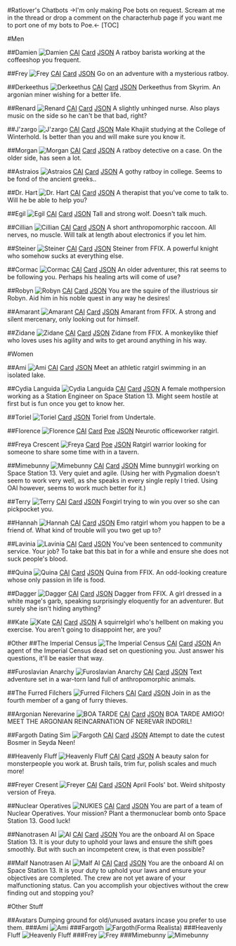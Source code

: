#Ratlover's Chatbots
->I'm only making Poe bots on request. Scream at me in the thread or drop a comment on the characterhub page if you want me to port one of my bots to Poe.<-
[TOC]


#Men

##Damien
![Damien](https://imgur.com/5QfiWMP.png)
[CAI](https://beta.character.ai/chat?char=wTfToawx5JLwZ92Cb_VXZccctWaJjQGamR5GNhKVKEI)
[Card](https://www.characterhub.org/characters/ratlover/Damien)
[JSON](https://files.catbox.moe/d3i0ba.json)
A ratboy barista working at the coffeeshop you frequent.

##Frey
![Frey](https://imgur.com/HaOyRB2.png)
[CAI](https://beta.character.ai/chat?char=hXzaL-GTjSoWf1lipobsqAGhAgmX86PkO6MBXnyNF2I)
[Card](https://www.characterhub.org/characters/ratlover/Frey)
[JSON](https://files.catbox.moe/rj2rms.json)
Go on an adventure with a mysterious ratboy.

##Derkeethus
![Derkeethus](https://imgur.com/9DtVXvJ.png)
[CAI](https://beta.character.ai/chat?char=Jj04b6hI16ZD6aPWMbOqo9MIMj1bU63N-Y_j5n_XY6Q)
[Card](https://www.characterhub.org/characters/ratlover/Derkeethus)
[JSON](https://files.catbox.moe/qa0ijs.json)
Derkeethus from Skyrim. An argonian miner wishing for a better life.

##Renard
![Renard](https://imgur.com/8bCSU4l.png)
[CAI](https://beta.character.ai/chat?char=ThbzA8S-o7naBs4nP_4_2PjwLda9zRvAvA8-OGDNP1M)
[Card](https://www.characterhub.org/characters/ratlover/Renard)
[JSON](https://files.catbox.moe/rpze28.json)
A slightly unhinged nurse. Also plays music on the side so he can't be that bad, right?

##J'zargo
![J'zargo](https://imgur.com/QXcuJfG.png)
[CAI](https://beta.character.ai/chat?char=BGKH3lMdHmL6FuyMR3TynGtUantaWrXmmN_g1gFQ7eE)
[Card](https://www.characterhub.org/characters/ratlover/Jzargo)
[JSON](https://files.catbox.moe/qyowgq.json)
Male Khajiit studying at the College of Winterhold. Is better than you and will make sure you know it.

##Morgan
![Morgan](https://imgur.com/0qpo2os.png)
[CAI](https://beta.character.ai/chat?char=JLEalYTNedO-uqOV3mRuZrjFhzqUwmC_uok_d7Pt9EA&stream_animation_chunk_size=0&stream_animation_chunk_delay=0)
[Card](https://www.characterhub.org/characters/ratlover/Morgan)
[JSON](https://files.catbox.moe/z92h9u.json)
A ratboy detective on a case. On the older side, has seen a lot.

##Astraios
![Astraios](https://imgur.com/05xM7mk.png)
[CAI](https://beta.character.ai/chat?stream_animation_chunk_size=0&stream_animation_chunk_delay=0&char=As0PPDbs6AshLim_Og0kak8-_YADgc5lTV4W64puXCQ)
[Card](https://www.characterhub.org/characters/ratlover/Astraios)
[JSON](https://files.catbox.moe/tbqwi2.json)
A gothy ratboy in college. Seems to be fond of the ancient greeks..

##Dr. Hart
![Dr. Hart](https://imgur.com/X0IBaR5.png)
[CAI](https://beta.character.ai/chat?char=y_GDcKRxwunVFHSGXl2vV-XQ5cOgMo6uADDsdIHx0Sw)
[Card](https://www.characterhub.org/characters/ratlover/doctor-hart)
[JSON](https://files.catbox.moe/xfpivm.json)
A therapist that you've come to talk to. Will he be able to help you?

##Egil
![Egil](https://imgur.com/XHzAO7v.png)
[CAI](https://beta.character.ai/chat?char=ZkP19sAH3norgRefcQzwRUe1W6epJawHlTyz7FEBqI4)
[Card](https://www.characterhub.org/characters/ratlover/Egil)
[JSON](https://files.catbox.moe/1d37pt.json)
Tall and strong wolf. Doesn't talk much.

##Cillian
![Cillian](https://imgur.com/QGJt2bW.png)
[CAI](https://beta.character.ai/chat?stream_animation_chunk_size=0&stream_animation_chunk_delay=0&char=grt7kQB5ZNoEF7_3D8AkacNtxe5_Huoy273-Y1JHiH0)
[Card](https://www.characterhub.org/characters/ratlover/Cillian)
[JSON](https://files.catbox.moe/325jx1.json)
A short anthropomorphic raccoon. All nerves, no muscle. Will talk at length about electronics if you let him.

##Steiner
![Steiner](https://imgur.com/jitQghf.png)
[CAI](https://beta.character.ai/chat?char=GBGLPyySe8styxbOzEo0HWoHIksV0g1x_2_XQa704_Y)
[Card](https://www.characterhub.org/characters/ratlover/Steiner)
[JSON](https://files.catbox.moe/evrb8x.json)
Steiner from FFIX. A powerful knight who somehow sucks at everything else.

##Cormac
![Cormac](https://imgur.com/5AZhmKI.png)
[CAI](https://beta.character.ai/chat?char=qOTTbeLQpR8LCPofJuOvoGSNnk5V1CwsnxB0S5VTLtI&stream_animation_chunk_size=0&stream_animation_chunk_delay=0)
[Card](https://www.characterhub.org/characters/ratlover/Cormac)
[JSON](https://files.catbox.moe/qws49g.json)
An older adventurer, this rat seems to be following you. Perhaps his healing arts will come of use?

##Robyn
![Robyn](https://imgur.com/cn3k4PZ.png)
[CAI](https://beta.character.ai/chat?char=BiEXRuFt6ZhWCJC-WnK0M2xx0n3MQI0rMGF_36SvGfs)
[Card](https://www.characterhub.org/characters/ratlover/Robyn)
[JSON](https://files.catbox.moe/yn201d.json)
You are the squire of the illustrious sir Robyn. Aid him in his noble quest in any way he desires!

##Amarant
![Amarant](https://imgur.com/J8Ilc7X.png)
[CAI](https://beta.character.ai/chat?char=woUuFQgh2xl7XUz3pLBzbSgtyi74wkpq6j0fEw--S-M)
[Card](https://www.characterhub.org/characters/ratlover/Amarant)
[JSON](https://files.catbox.moe/5c5ufx.json)
Amarant from FFIX. A strong and silent mercenary, only looking out for himself.

##Zidane
![Zidane](https://imgur.com/urI8bgt.png)
[CAI](https://beta.character.ai/chat?char=KiTVwiMIQswVM0elqdYRpLSh6Hzo-GU_tNFl3gWpndY)
[Card](https://www.characterhub.org/characters/ratlover/Zidane)
[JSON](https://files.catbox.moe/cdpzae.json)
Zidane from FFIX. A monkeylike thief who loves uses his agility and wits to get around anything in his way.

#Women

##Ami
![Ami](https://imgur.com/UnETgJP.png)
[CAI](https://beta.character.ai/chat?char=0ZRWEUfFzbTf6xd517n2GpmHMWINoQ9ty8MQLNIGnYk)
[Card](https://www.characterhub.org/characters/ratlover/Ami)
[JSON](https://files.catbox.moe/gd1yyy.json)
Meet an athletic ratgirl swimming in an isolated lake.


##Cydia Languida
![Cydia Languida](https://imgur.com/hPBUYon.png)
[CAI](https://beta.character.ai/chat?char=rChE7ZMWNwi8IIhkm_z6bhjWfVMAJ88QRELVb76oO3Y)
[Card](https://www.characterhub.org/characters/ratlover/cydia-languida)
[JSON](https://files.catbox.moe/l5dv9j.json)
A female mothpersion working as a Station Engineer on Space Station 13. Might seem hostile at first but is fun once you get to know her.


##Toriel
![Toriel](https://imgur.com/YBYdEPX.png)
[Card](https://www.characterhub.org/characters/ratlover/Toriel)
[JSON](https://files.catbox.moe/jylxj6.json)
Toriel from Undertale.


##Florence
![Florence](https://imgur.com/xtPNv54.png)
[CAI](https://beta.character.ai/chat?char=ACTbpCh3gIeD5WD5v6z7jXWR8ukqKowGNkrRJDbUqXA)
[Card](https://www.characterhub.org/characters/ratlover/Florence)
[Poe](https://poe.com/FlorenceRTLVR)
[JSON](https://files.catbox.moe/fr55mz.json)
Neurotic officeworker ratgirl.

##Freya Crescent
![Freya](https://imgur.com/eVcGHk4.png)
[Card](https://www.characterhub.org/characters/ratlover/freya-crescent)
[Poe](https://poe.com/FreyaCrescent)
[JSON](https://files.catbox.moe/yca2xs.json)
Ratgirl warrior looking for someone to share some time with in a tavern.

##Mimebunny
![Mimebunny](https://imgur.com/L8gOYvQ.png)
[CAI](https://beta.character.ai/chat?char=YCXnf_wUBvzY8jpXWXm31YiCd3HKHVPLGddYi4MrWKw)
[Card](https://www.characterhub.org/characters/ratlover/mimebunny)
[JSON](https://files.catbox.moe/xibaq8.json)
Mime bunnygirl working on Space Station 13. Very quiet and agile.
(Using her with Pygmalion doesn't seem to work very well, as she speaks in every single reply I tried. Using OAI however, seems to work much better for it.)

##Terry
![Terry](https://imgur.com/Bw2fUXt.png)
[CAI](https://beta.character.ai/chat?char=VTEX_sDkfu7n_HxDs8HSSleQxpZLFhLPfandDn-9s58)
[Card](https://www.characterhub.org/characters/ratlover/terry)
[JSON](https://files.catbox.moe/2wcl4i.json)
Foxgirl trying to win you over so she can pickpocket you. 

##Hannah
![Hannah](https://imgur.com/gKoMIxb.png)
[CAI](https://beta.character.ai/chat?char=G7P2kbW_BESB1sJyuKnmDZiW9POFNOhutF_RvNNCMI0)
[Card](https://www.characterhub.org/characters/ratlover/hannah)
[JSON](https://files.catbox.moe/bumo5r.json)
Emo ratgirl whom you happen to be a friend of. What kind of trouble will you two get up to?

##Lavinia
![Lavinia](https://imgur.com/5tr0We9.png)
[CAI](https://beta.character.ai/chat?char=k2Pot5LRHD8PEx7GvEy-veuLIgE6xpmqVaEvAMnTZ3Y)
[Card](https://www.characterhub.org/characters/ratlover/Lavinia)
[JSON](https://files.catbox.moe/mhmewm.json)
You've been sentenced to community service. Your job? To take bat this bat in for a while and ensure she does not suck people's blood.

##Quina
![Quina](https://imgur.com/QAx5QPQ.png)
[CAI](https://beta.character.ai/chat?char=YLiu5BZaQEjUz-4GZMLHr_rJZ8R7lbJ5a4a7mwT8e0I)
[Card](https://www.characterhub.org/characters/ratlover/quina-quen)
[JSON](https://files.catbox.moe/lt9q95.json)
Quina from FFIX. An odd-looking creature whose only passion in life is food.

##Dagger
![Dagger](https://imgur.com/JpVEriQ.png)
[CAI](https://beta.character.ai/chat?char=bWNjWNBWOybt3F_eieDyfpCkbHa0DfVJ60lCsW-osrg)
[Card](https://www.characterhub.org/characters/ratlover/Dagger)
[JSON](https://files.catbox.moe/bwl4v6.json)
Dagger from FFIX. A girl dressed in a white mage's garb, speaking surprisingly eloquently for an adventurer. But surely she isn't hiding anything? 

##Kate
![Kate](https://imgur.com/ZE1p5C2.png)
[CAI](https://beta.character.ai/chat?char=u9l-JVNpAfajVEojq53vXGfODVbEv2nbBZZmUssLEpw)
[Card](https://www.characterhub.org/characters/ratlover/Kate)
[JSON](https://files.catbox.moe/6zdf44.json)
A squirrelgirl who's hellbent on making you exercise. You aren't going to disappoint her, are you?

#Other
##The Imperial Census
![The Imperial Census](https://imgur.com/zcSc15U.png)
[CAI](https://beta.character.ai/chat?char=K7L0906ofR9P4fGseByICsmActjhU-_cu4RRiLzhrAc)
[Card](https://www.characterhub.org/characters/ratlover/the-imperial-census)
[JSON](https://files.catbox.moe/qx2m6l.json)
An agent of the Imperial Census dead set on questioning you. Just answer his questions, it'll be easier that way.

##Furoslavian Anarchy
![Furoslavian Anarchy](https://imgur.com/Y1cBreM.png)
[CAI](https://beta.character.ai/chat?char=qPezH-4IDnQFE4_nEKlKaQUrPJ5HMpjNkc9QBlQy8Vk&stream_animation_chunk_size=0&stream_animation_chunk_delay=0)
[Card](https://www.characterhub.org/characters/ratlover/furoslavian-anarchy)
[JSON](https://files.catbox.moe/4vjx3s.json)
Text adventure set in a war-torn land full of anthropomorphic animals.

##The Furred Filchers
![Furred Filchers](https://imgur.com/8TA1R9K.png)
[CAI](https://beta.character.ai/chat?char=2YJrMiSxmkFIlnktC7EUdFJRO5RcVkT7NROC2QcGDYc&stream_animation_chunk_size=0&stream_animation_chunk_delay=0)
[Card](https://www.characterhub.org/characters/ratlover/the-furred-filchers)
[JSON](https://files.catbox.moe/q99cv1.json)
Join in as the fourth member of a gang of furry thieves.

##Argonian Nerevarine
![BOA TARDE](https://imgur.com/UEYErd5.png)
[CAI](https://beta.character.ai/chat?char=9wQVXuzpGNXabWj086m0yDs4ofMz379_1hcPRtO_e0g&stream_animation_chunk_size=0&stream_animation_chunk_delay=0)
[Card](https://www.characterhub.org/characters/ratlover/argonian-nerevarine)
[JSON](https://files.catbox.moe/aues4h.json)
BOA TARDE AMIGO! MEET THE ARGONIAN REINCARNATION OF NEREVAR INDORIL!

##Fargoth Dating Sim
![Fargoth](https://imgur.com/aBSdqVg.png)
[CAI](https://beta.character.ai/chat?stream_animation_chunk_size=0&stream_animation_chunk_delay=0&char=j8asRMCuiK_nxmh67W8ovfJGVyrsyKhDduxAunucqak)
[Card](https://www.characterhub.org/characters/ratlover/fargoth-dating-sim)
[JSON](https://files.catbox.moe/nxebmt.json)
Attempt to date the cutest Bosmer in Seyda Neen!

##Heavenly Fluff
![Heavenly Fluff](https://imgur.com/aEEkzO6.png)
[CAI](https://beta.character.ai/chat?stream_animation_chunk_size=0&stream_animation_chunk_delay=0&char=Bw-nbEfSZ7xh4_pil78nUGVoRChLbYwGcCz8jW_DAv4)
[Card](https://www.characterhub.org/characters/ratlover/heavenly-fluff)
[JSON](https://files.catbox.moe/5ogvtk.json)
A beauty salon for monsterpeople you work at. Brush tails, trim fur, polish scales and much more!

##Freyer Cresent
![Freyer](https://imgur.com/jYCUCF1.png)
[CAI](https://beta.character.ai/chat?char=CEBZwmp8gRlOuwYWZE-O3k25CBC2qXHqArE1-3V3u4A)
[Card](https://www.characterhub.org/characters/ratlover/freyer-cresent)
[JSON](https://files.catbox.moe/3koqv2.json)
April Fools' bot. Weird shitposty version of Freya.

##Nuclear Operatives
![NUKIES](https://imgur.com/yo1n0Uu.png)
[CAI](https://beta.character.ai/chat?char=H4CH1VopzDjdKf9oP5krjJiBD1G_99d5Ysn1AI8GDp8)
[Card](https://www.characterhub.org/characters/ratlover/nuclear-operatives)
[JSON](https://files.catbox.moe/fgofl9.json)
You are part of a team of Nuclear Operatives. Your mission? Plant a thermonuclear bomb onto Space Station 13. Good luck!

##Nanotrasen AI
![AI](https://imgur.com/vqJXc7z.png)
[CAI](https://beta.character.ai/chat?char=qYi1eMbBon0Rgm2tDTiMfphlGthn9AefBrNykwkuTUc)
[Card](https://www.characterhub.org/characters/ratlover/nanotrasen-ai)
[JSON](https://files.catbox.moe/391pqs.json)
You are the onboard AI on Space Station 13. It is your duty to uphold your laws and ensure the shift goes smoothly. But with such an incompetent crew, is that even possible?

##Malf Nanotrasen AI
![Malf AI](https://imgur.com/h0MVaYv.png)
[CAI](https://beta.character.ai/chat?char=g8544gVysZPEP_294MVVLrB6dLHwmSB4SToktotDoLE)
[Card](https://www.characterhub.org/characters/ratlover/malf-nanotrasen-ai)
[JSON](https://files.catbox.moe/dtyv55.json)
You are the onboard AI on Space Station 13. It is your duty to uphold your laws and ensure your objectives are completed. The crew are not yet aware of your malfunctioning status. Can you accomplish your objectives without the crew finding out and stopping you?

#Other Stuff

##Avatars
Dumping ground for old/unused avatars incase you prefer to use them.
###Ami 
![Ami](https://imgur.com/LRVLHhF.png)
###Fargoth 
![Fargoth(Forma Realista)](https://imgur.com/zFyiAMs.png)
###Heavenly Fluff
![Heavenly Fluff](https://imgur.com/ZKzJ2c0.png)
###Frey
![Frey](https://imgur.com/nYfonZh.png)
###Mimebunny
![Mimebunny](https://imgur.com/Ar1i0SB.png)
